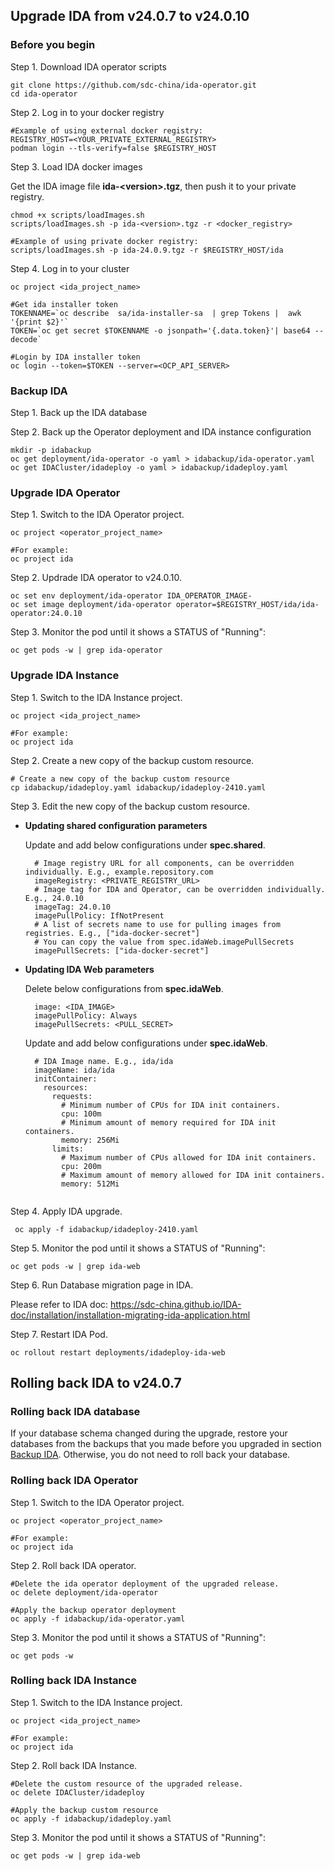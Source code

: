 ## Upgrade IDA from v24.0.7 to v24.0.10

### Before you begin

Step 1. Download IDA operator scripts

```
git clone https://github.com/sdc-china/ida-operator.git
cd ida-operator
```

Step 2. Log in to your docker registry

```
#Example of using external docker registry:
REGISTRY_HOST=<YOUR_PRIVATE_EXTERNAL_REGISTRY>
podman login --tls-verify=false $REGISTRY_HOST
```

Step 3. Load IDA docker images

Get the IDA image file **ida-&lt;version&gt;.tgz**, then push it to your private registry.

```
chmod +x scripts/loadImages.sh
scripts/loadImages.sh -p ida-<version>.tgz -r <docker_registry>
  
#Example of using private docker registry:
scripts/loadImages.sh -p ida-24.0.9.tgz -r $REGISTRY_HOST/ida
```

Step 4. Log in to your cluster

```
oc project <ida_project_name>

#Get ida installer token
TOKENNAME=`oc describe  sa/ida-installer-sa  | grep Tokens |  awk '{print $2}'`
TOKEN=`oc get secret $TOKENNAME -o jsonpath='{.data.token}'| base64 --decode`

#Login by IDA installer token
oc login --token=$TOKEN --server=<OCP_API_SERVER>
```

### Backup IDA

Step 1. Back up the IDA database

Step 2. Back up the Operator deployment and IDA instance configuration

```
mkdir -p idabackup
oc get deployment/ida-operator -o yaml > idabackup/ida-operator.yaml
oc get IDACluster/idadeploy -o yaml > idabackup/idadeploy.yaml
```


### Upgrade IDA Operator

Step 1. Switch to the IDA Operator project.

```
oc project <operator_project_name>

#For example:
oc project ida
```

Step 2. Updrade IDA operator to v24.0.10.

```
oc set env deployment/ida-operator IDA_OPERATOR_IMAGE-
oc set image deployment/ida-operator operator=$REGISTRY_HOST/ida/ida-operator:24.0.10
```

Step 3. Monitor the pod until it shows a STATUS of "Running":

```
oc get pods -w | grep ida-operator
```


### Upgrade IDA Instance

Step 1. Switch to the IDA Instance project.

```
oc project <ida_project_name>

#For example:
oc project ida
```

Step 2. Create a new copy of the backup custom resource.

  ```
  # Create a new copy of the backup custom resource
  cp idabackup/idadeploy.yaml idabackup/idadeploy-2410.yaml
  
  ```
  
Step 3. Edit the new copy of the backup custom resource.

- **Updating shared configuration parameters**
  
  Update and add below configurations under **spec.shared**.


  ```
    # Image registry URL for all components, can be overridden individually. E.g., example.repository.com
    imageRegistry: <PRIVATE_REGISTRY_URL>
    # Image tag for IDA and Operator, can be overridden individually. E.g., 24.0.10
    imageTag: 24.0.10
    imagePullPolicy: IfNotPresent
    # A list of secrets name to use for pulling images from registries. E.g., ["ida-docker-secret"]
    # You can copy the value from spec.idaWeb.imagePullSecrets
    imagePullSecrets: ["ida-docker-secret"]
  ```
  
- **Updating IDA Web parameters**
  
  Delete below configurations from **spec.idaWeb**.
 

  ```
    image: <IDA_IMAGE>
    imagePullPolicy: Always
    imagePullSecrets: <PULL_SECRET>
  
  ```

  Update and add below configurations under **spec.idaWeb**.
  

  ```
    # IDA Image name. E.g., ida/ida
    imageName: ida/ida
    initContainer:
      resources:
        requests:
          # Minimum number of CPUs for IDA init containers.
          cpu: 100m
          # Minimum amount of memory required for IDA init containers.
          memory: 256Mi
        limits:
          # Maximum number of CPUs allowed for IDA init containers.
          cpu: 200m
          # Maximum amount of memory allowed for IDA init containers.
          memory: 512Mi
 

  ```
 
Step 4. Apply IDA upgrade. 

  ```
   oc apply -f idabackup/idadeploy-2410.yaml
  ```

Step 5. Monitor the pod until it shows a STATUS of "Running":

```
oc get pods -w | grep ida-web
```

Step 6. Run Database migration page in IDA.

Please refer to IDA doc: https://sdc-china.github.io/IDA-doc/installation/installation-migrating-ida-application.html

Step 7. Restart IDA Pod.

```
oc rollout restart deployments/idadeploy-ida-web

```

## Rolling back IDA to v24.0.7

### Rolling back IDA database

If your database schema changed during the upgrade, restore your databases from the backups that you made before you upgraded in section [Backup IDA](#backup-ida). Otherwise, you do not need to roll back your database.


### Rolling back IDA Operator

Step 1. Switch to the IDA Operator project.

```
oc project <operator_project_name>

#For example:
oc project ida
```

Step 2. Roll back IDA operator.

```
#Delete the ida operator deployment of the upgraded release.
oc delete deployment/ida-operator

#Apply the backup operator deployment
oc apply -f idabackup/ida-operator.yaml
```

Step 3. Monitor the pod until it shows a STATUS of "Running":

```
oc get pods -w
```


### Rolling back IDA Instance

Step 1. Switch to the IDA Instance project.

```
oc project <ida_project_name>

#For example:
oc project ida
```

Step 2. Roll back IDA Instance.

```
#Delete the custom resource of the upgraded release.
oc delete IDACluster/idadeploy

#Apply the backup custom resource
oc apply -f idabackup/idadeploy.yaml
```

Step 3. Monitor the pod until it shows a STATUS of "Running":

```
oc get pods -w | grep ida-web
```

